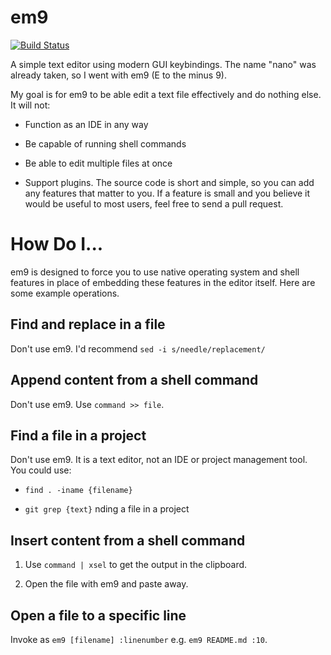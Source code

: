 # em9

[![Build Status](https://travis-ci.org/jncraton/em9.svg?branch=master)](https://travis-ci.org/jncraton/em9)

A simple text editor using modern GUI keybindings. The name "nano" was
already taken, so I went with em9 (E to the minus 9).

My goal is for em9 to be able edit a text file effectively and do nothing
else. It will not:

- Function as an IDE in any way

- Be capable of running shell commands

- Be able to edit multiple files at once

- Support plugins. The source code is short and simple, so you can add
any features that matter to you. If a feature is small and you believe it
would be useful to most users, feel free to send a pull request.

# How Do I...

em9 is designed to force you to use native operating system and shell
features in place of embedding these features in the editor itself. Here
are some example operations.

## Find and replace in a file

Don't use em9. I'd recommend `sed -i s/needle/replacement/`

## Append content from a shell command

Don't use em9. Use `command >> file`.

## Find a file in a project

Don't use em9. It is a text editor, not an IDE or project management
tool. You could use:

- `find . -iname {filename}`

- `git grep {text}` nding a file in a project

## Insert content from a shell command

1. Use `command | xsel` to get the output in the clipboard.

2. Open the file with em9 and paste away.

## Open a file to a specific line

Invoke as `em9 [filename] :linenumber` e.g. `em9 README.md :10`.
